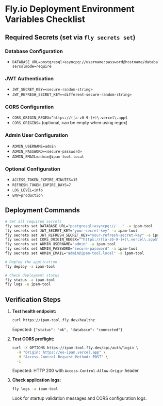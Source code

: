 # Fly.io Deployment Environment Variables Checklist

## Required Secrets (set via `fly secrets set`)

### Database Configuration
- `DATABASE_URL=postgresql+asyncpg://username:password@hostname/database?sslmode=require`

### JWT Authentication
- `JWT_SECRET_KEY=<secure-random-string>`
- `JWT_REFRESH_SECRET_KEY=<different-secure-random-string>`

### CORS Configuration
- `CORS_ORIGIN_REGEX=^https://([a-z0-9-]+)\.vercel\.app$`
- `CORS_ORIGINS=` (optional, can be empty when using regex)

### Admin User Configuration
- `ADMIN_USERNAME=admin`
- `ADMIN_PASSWORD=<secure-password>`
- `ADMIN_EMAIL=admin@ipam-tool.local`

### Optional Configuration
- `ACCESS_TOKEN_EXPIRE_MINUTES=15`
- `REFRESH_TOKEN_EXPIRE_DAYS=7`
- `LOG_LEVEL=info`
- `ENV=production`

## Deployment Commands

```bash
# Set all required secrets
fly secrets set DATABASE_URL="postgresql+asyncpg://..." -a ipam-tool
fly secrets set JWT_SECRET_KEY="your-secret-key" -a ipam-tool
fly secrets set JWT_REFRESH_SECRET_KEY="your-refresh-secret-key" -a ipam-tool
fly secrets set CORS_ORIGIN_REGEX="^https://([a-z0-9-]+)\.vercel\.app$" -a ipam-tool
fly secrets set ADMIN_USERNAME="admin" -a ipam-tool
fly secrets set ADMIN_PASSWORD="secure-password" -a ipam-tool
fly secrets set ADMIN_EMAIL="admin@ipam-tool.local" -a ipam-tool

# Deploy the application
fly deploy -a ipam-tool

# Check deployment status
fly status -a ipam-tool
fly logs -a ipam-tool
```

## Verification Steps

1. **Test health endpoint:**
   ```bash
   curl https://ipam-tool.fly.dev/healthz
   ```
   Expected: `{"status": "ok", "database": "connected"}`

2. **Test CORS preflight:**
   ```bash
   curl -X OPTIONS https://ipam-tool.fly.dev/api/auth/login \
     -H "Origin: https://ee-ipam.vercel.app" \
     -H "Access-Control-Request-Method: POST" \
     -i
   ```
   Expected: HTTP 200 with `Access-Control-Allow-Origin` header

3. **Check application logs:**
   ```bash
   fly logs -a ipam-tool
   ```
   Look for startup validation messages and CORS configuration logs.
